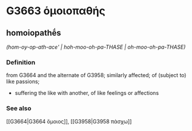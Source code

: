 # G3663 ὁμοιοπαθής

## homoiopathḗs

_(hom-oy-op-ath-ace' | hoh-moo-oh-pa-THASE | oh-moo-oh-pa-THASE)_

### Definition

from G3664 and the alternate of G3958; similarly affected; of (subject to) like passions; 

- suffering the like with another, of like feelings or affections

### See also

[[G3664|G3664 ὅμοιος]], [[G3958|G3958 πάσχω]]
